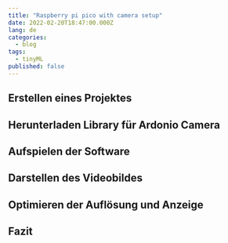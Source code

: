 ```yaml
---
title: "Raspberry pi pico with camera setup"
date: 2022-02-20T18:47:00.000Z
lang: de
categories:
  - blog
tags:
  - tinyML
published: false
---
```


## Erstellen eines Projektes 

## Herunterladen Library für Ardonio Camera

## Aufspielen der Software

## Darstellen des Videobildes

## Optimieren der Auflösung und Anzeige

## Fazit